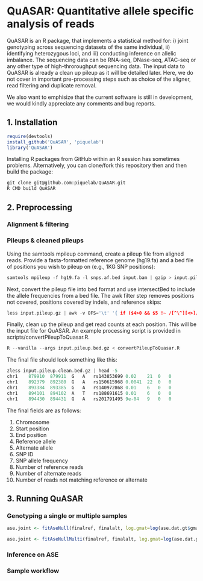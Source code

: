 # QuASAR: Quantitative allele specific analysis of reads
QuASAR is an R package, that implements a statistical method for: i) joint genotyping across sequencing datasets of the same individual, ii) identifying heterozygous loci, and iii) conducting inference on allelic imbalance. 
The sequencing data can be RNA-seq, DNase-seq, ATAC-seq or any other type of high-throroughput sequencing data. 
The input data to QuASAR is already a clean up pileup as it will be detailed later. 
Here, we do not cover in important pre-processing steps such as choice of the aligner, read filtering and duplicate removal. 

We also want to emphisize that the current software is still in development, we would kindly appreciate any comments and bug reports. 

<!---
Prior to analsyis, RNA-Seq data must undergo alignment with a modern aligner, quality filtering, duplicate removal, and the creation of pileups. There are many tools and tutorials available for preprocessing Next Generation Sequencing data, but we will only describe the tools we used and expect the user to have basic familiarity with standard bioinformatics command-line tools. Our goal with this tutorial is to cover the following:

1. Installing QuASAR
2. Preprocessing 
   * Alignment, filtering, and removing duplicates. (Description of, not a tutorial how)
   * Pileups and clean pileups
3. QuASAR analyis pipeline
   * Genotyping single or multiple samples
   * Inference on ASE
   * Sample workflow

**Quick-start**: Users comfortable processing RNA-Seq data to the level of pileups should skip to the second step of preprocessing. 
-->

## 1. Installation

```R
require(devtools)
install_github('QuASAR', 'piquelab')
library('QuASAR')
```

Installing R packages from GitHub within an R session has sometimes problems. Alternatively, you can clone/fork this repository then and then build the package:

```C
git clone git@github.com:piquelab/QuASAR.git
R CMD build QuASAR
```

## 2. Preprocessing
### Alignment & filtering


### Pileups & cleaned pileups
Using the samtools mpileup command, create a pileup file from aligned reads. Provide a fasta-formatted reference genome (hg19.fa) and a bed file of positions you wish to pileup on (e.g., 1KG SNP positions):

```C
samtools mpileup -f hg19.fa -l snps.af.bed input.bam | gzip > input.pileup.gz
```

Next, convert the pileup file into bed format and use intersectBed to include the allele frequencies from a bed file. The awk filter step removes positions not covered, positions covered by indels, and reference skips:

```C
less input.pileup.gz | awk -v OFS='\t' '{ if ($4>0 && $5 !~ /[^\^][<>]/ && $5 !~ /\+[0-9]+[ACGTNacgtn]+/ && $5 !~ /-[0-9]+[ACGTNacgtn]+/ && $5 !~ /[^\^]\*/) print $1,$2-1,$2,$3,$4,$5,$6}' | sortBed -i stdin | intersectBed -a stdin -b snps.af.bed -wo | cut -f 1-7,11-14 | gzip > input.pileup.bed.gz
```

Finally, clean up the pileup and get read counts at each position. This will be the input file for QuASAR. An example processing script is provided in scripts/convertPileupToQuasar.R.

```C
R --vanilla --args input.pileup.bed.gz < convertPileupToQuasar.R
```

The final file should look something like this:

```C
zless input.pileup.clean.bed.gz | head -5
chr1	879910	879911	G	A	rs143853699	0.02	21	0	0
chr1	892379	892380	G	A	rs150615968	0.0041	22	0	0
chr1	893384	893385	G	A	rs140972868	0.01	6	0	0
chr1	894101	894102	A	T	rs188691615	0.01	6	0	0
chr1	894430	894431	G	A	rs201791495	9e-04	9	0	0
```

The final fields are as follows:
1. Chromosome
2. Start position
3. End position
4. Reference allele
5. Alternate allele
6. SNP ID
7. SNP allele frequency
8. Number of reference reads
9. Number of alternate reads
10. Number of reads not matching reference or alternate

## 3. Running QuASAR
### Genotyping a single or multiple samples
```R
ase.joint <- fitAseNull(finalref, finalalt, log.gmat=log(ase.dat.gt$gmat))
```
```R
ase.joint <- fitAseNullMulti(finalref, finalalt, log.gmat=log(ase.dat.gt$gmat))
```


### Inference on ASE
### Sample workflow




